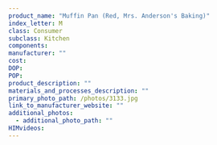 ```yaml
---
product_name: "Muffin Pan (Red, Mrs. Anderson's Baking)"
index_letter: M
class: Consumer
subclass: Kitchen
components:
manufacturer: ""
cost: 
DOP: 
POP: 
product_description: ""
materials_and_processes_description: ""
primary_photo_path: /photos/3133.jpg
link_to_manufacturer_website: ""
additional_photos:
  - additional_photo_path: ""
HIMvideos:
---
```

